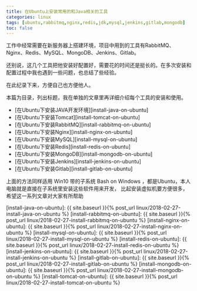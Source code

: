 ```yaml
---
title: 在Ubuntu上安装常用的和Java相关的工具
categories: linux
tags: [ubuntu,rabbitmq,nginx,redis,jdk,mysql,jenkins,gitlab,mongodb]
toc: false
---
```


工作中经常需要在新服务器上搭建环境，项目中用到的工具有RabbitMQ、Nginx、Redis、MySQL、MongoDB、Jenkins、Gitlab。

还别说，这几个工具把他安装好配置好，需要花的时间还是挺长的。在多次安装和配置过程中我也遇到一些问题，也总结了些经验。

在此纪录下来，方便自己也方便他人。

本篇为目录，列出标题，我在单独的文章里再详细介绍每个工具的安装和使用。

- [在Ubuntu下安装JAVA开发环境][install-java-on-ubuntu] 
- [在Ubuntu下安装Tomcat][install-tomcat-on-ubuntu] 
- [在Ubuntu下安装RabbitMQ][install-rabbitmq-on-ubuntu] 
- [在Ubuntu下安装Nginx][install-nginx-on-ubuntu] 
- [在Ubuntu下安装MySQL][install-mysql-on-ubuntu] 
- [在Ubuntu下安装Redis][install-redis-on-ubuntu] 
- [在Ubuntu下安装MongoDB][install-mongodb-on-ubuntu] 
- [在Ubuntu下安装Jenkins][install-jenkins-on-ubuntu] 
- [在Ubuntu下安装Gitlab][install-gitlab-on-ubuntu] 


上面的方法同样适用 Win10 带的子系统 Bash on Windows ，都是Ubuntu，本人电脑就是直接在子系统里安装这些软件用来开发，
比起安装虚拟机要方便很多，希望这一系列文章对大家有所帮助


[install-java-on-ubuntu]: {{ site.baseurl }}{% post_url linux/2018-02-27-install-java-on-ubuntu %}
[install-rabbitmq-on-ubuntu]: {{ site.baseurl }}{% post_url linux/2018-02-27-install-rabbitmq-on-ubuntu %}
[install-nginx-on-ubuntu]: {{ site.baseurl }}{% post_url linux/2018-02-27-install-nginx-on-ubuntu %}
[install-mysql-on-ubuntu]: {{ site.baseurl }}{% post_url linux/2018-02-27-install-mysql-on-ubuntu %}
[install-redis-on-ubuntu]: {{ site.baseurl }}{% post_url linux/2018-02-27-install-redis-on-ubuntu %}
[install-jenkins-on-ubuntu]: {{ site.baseurl }}{% post_url linux/2018-02-27-install-jenkins-on-ubuntu %}
[install-gitlab-on-ubuntu]: {{ site.baseurl }}{% post_url linux/2018-02-27-install-gitlab-on-ubuntu %}
[install-mongodb-on-ubuntu]: {{ site.baseurl }}{% post_url linux/2018-02-27-install-mongodb-on-ubuntu %}
[install-tomcat-on-ubuntu]: {{ site.baseurl }}{% post_url linux/2018-02-27-install-tomcat-on-ubuntu %}
